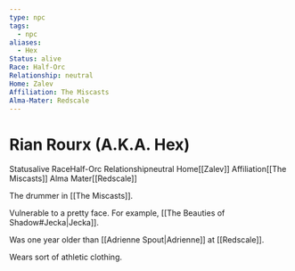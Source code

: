 ```yaml
---
type: npc
tags:
  - npc
aliases:
  - Hex
Status: alive
Race: Half-Orc
Relationship: neutral
Home: Zalev
Affiliation: The Miscasts
Alma-Mater: Redscale
---
```


# Rian Rourx (A.K.A. Hex)
<span class="dataview inline-field"><span class="inline-field-key">Status</span><span class="inline-field-value">alive</span></span>
<span class="dataview inline-field"><span class="inline-field-key">Race</span><span class="inline-field-value">Half-Orc</span></span>
<span class="dataview inline-field"><span class="inline-field-key">Relationship</span><span class="inline-field-value">neutral</span></span>
<span class="dataview inline-field"><span class="inline-field-key">Home</span><span class="inline-field-value">[[Zalev]]</span></span>
<span class="dataview inline-field"><span class="inline-field-key">Affiliation</span><span class="inline-field-value">[[The Miscasts]]</span></span>
<span class="dataview inline-field"><span class="inline-field-key">Alma Mater</span><span class="inline-field-value">[[Redscale]]</span></span>

The drummer in [[The Miscasts]]. 

Vulnerable to a pretty face. For example, [[The Beauties of Shadow#Jecka|Jecka]]. 

Was one year older than [[Adrienne Spout|Adrienne]] at [[Redscale]].

Wears sort of athletic clothing.